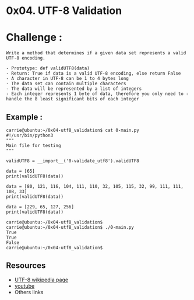 # 0x04. UTF-8 Validation

# Challenge :
    Write a method that determines if a given data set represents a valid UTF-8 encoding.

    - Prototype: def validUTF8(data)
    - Return: True if data is a valid UTF-8 encoding, else return False
    - A character in UTF-8 can be 1 to 4 bytes long
    - The data set can contain multiple characters
    - The data will be represented by a list of integers
    - Each integer represents 1 byte of data, therefore you only need to - handle the 8 least significant bits of each integer

## Example :
    carrie@ubuntu:~/0x04-utf8_validation$ cat 0-main.py
    #!/usr/bin/python3
    """
    Main file for testing
    """

    validUTF8 = __import__('0-validate_utf8').validUTF8

    data = [65]
    print(validUTF8(data))

    data = [80, 121, 116, 104, 111, 110, 32, 105, 115, 32, 99, 111, 111, 108, 33]
    print(validUTF8(data))

    data = [229, 65, 127, 256]
    print(validUTF8(data))

    carrie@ubuntu:~/0x04-utf8_validation$
    carrie@ubuntu:~/0x04-utf8_validation$ ./0-main.py
    True
    True
    False
    carrie@ubuntu:~/0x04-utf8_validation$

## Resources
- [UTF-8 wikipedia page](https://en.wikipedia.org/wiki/UTF-8)
- [youtube](https://www.youtube.com/watch?v=MijmeoH9LT4)
- Others links 
